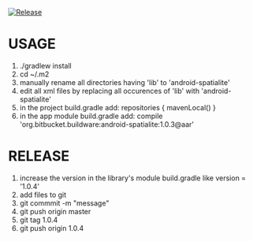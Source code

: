 [![Release](https://jitpack.io/v/org.bitbucket.buildware/android-spatialite.svg)](https://jitpack.io/#org.bitbucket.buildware/android-spatialite)

# USAGE #

1. ./gradlew install
2. cd ~/.m2
3. manually rename all directories having 'lib' to 'android-spatialite'
4. edit all xml files by replacing all occurences of 'lib' with 'android-spatialite'
5. in the project build.gradle add:
    repositories {
        mavenLocal()
    }
6. in the app module build.gradle add:
    compile 'org.bitbucket.buildware:android-spatialite:1.0.3@aar'

# RELEASE #

1. increase the version in the library's module build.gradle like
    version = '1.0.4'
2. add files to git
3. git commmit -m "message"
4. git push origin master
5. git tag 1.0.4
6. git push origin 1.0.4